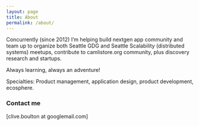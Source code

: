 ```yaml
---
layout: page
title: About
permalink: /about/
---
```

Concurrently (since 2012) I’m helping build nextgen app community and team up to organize both Seattle GDG and Seattle Scalability (distributed systems) meetups, contribute to camlistore.org community, plus discovery research and startups.

Always learning, always an adventure!

Specialties: 
Product management, application design, product development, ecosphere. 

### Contact me

[clive.boulton at googlemail.com]
